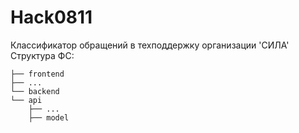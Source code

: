 # Hack0811
Классификатор обращений в техподдержку организации 'СИЛА'
Структура ФС:
```
├── frontend
├── ...
└── backend
└── api
    ├── ...
    ├── model
```
